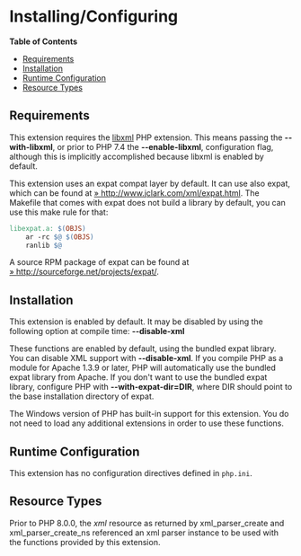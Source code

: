 Installing/Configuring
======================

**Table of Contents**

-   [Requirements](/xml/setup.html#Requirements)
-   [Installation](/xml/setup.html#Installation)
-   [Runtime Configuration](/xml/setup.html#Runtime%20Configuration)
-   [Resource Types](/xml/setup.html#Resource%20Types)

Requirements
------------

This extension requires the
<a href="/book/libxml.html" class="link">libxml</a> PHP extension. This
means passing the **--with-libxml**, or prior to PHP 7.4 the
**--enable-libxml**, configuration flag, although this is implicitly
accomplished because libxml is enabled by default.

This extension uses an <span class="productname">expat compat
layer</span> by default. It can use also <span
class="productname">expat</span>, which can be found at
<a href="http://www.jclark.com/xml/expat.html" class="link external">» http://www.jclark.com/xml/expat.html</a>.
The Makefile that comes with <span class="productname">expat</span> does
not build a library by default, you can use this make rule for that:

``` makefile
libexpat.a: $(OBJS)
    ar -rc $@ $(OBJS)
    ranlib $@
```

A source RPM package of expat can be found at
<a href="http://sourceforge.net/projects/expat/" class="link external">» http://sourceforge.net/projects/expat/</a>.

Installation
------------

This extension is enabled by default. It may be disabled by using the
following option at compile time: **--disable-xml**

These functions are enabled by default, using the bundled expat library.
You can disable XML support with **--disable-xml**. If you compile PHP
as a module for Apache 1.3.9 or later, PHP will automatically use the
bundled <span class="productname">expat</span> library from Apache. If
you don't want to use the bundled expat library, configure PHP with
**--with-expat-dir=DIR**, where DIR should point to the base
installation directory of expat.

The Windows version of PHP has built-in support for this extension. You
do not need to load any additional extensions in order to use these
functions.

Runtime Configuration
---------------------

This extension has no configuration directives defined in `php.ini`.

Resource Types
--------------

Prior to PHP 8.0.0, the *xml* resource as returned by <span
class="function">xml\_parser\_create</span> and <span
class="function">xml\_parser\_create\_ns</span> referenced an xml parser
instance to be used with the functions provided by this extension.
